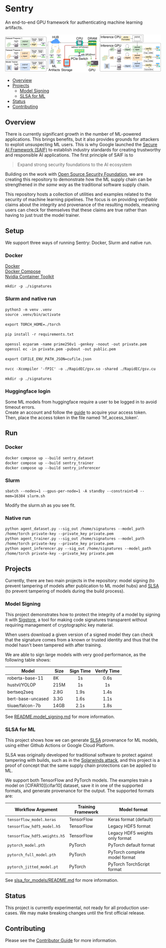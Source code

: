 # Sentry

An end-to-end GPU framework for authenticating machine learning artifacts.



![](sentry.png "Sentry")

<!-- markdown-toc --bullets="-" -i README.md -->

<!-- toc -->

- [Overview](#overview)
- [Projects](#projects)
  - [Model Signing](#model-signing)
  - [SLSA for ML](#slsa-for-ml)
- [Status](#status)
- [Contributing](#contributing)

<!-- tocstop -->

## Overview

There is currently significant growth in the number of ML-powered applications.
This brings benefits, but it also provides grounds for attackers to exploit
unsuspecting ML users. This is why Google launched the [Secure AI Framework
(SAIF)][saif] to establish industry standards for creating trustworthy and
responsible AI applications. The first principle of SAIF is to

> Expand strong security foundations to the AI ecosystem

Building on the work with [Open Source Security Foundation][openssf], we are
creating this repository to demonstrate how the ML supply chain can be
strengthened in _the same way_ as the traditional software supply chain.

This repository hosts a collection of utilities and examples related to the
security of machine learning pipelines. The focus is on providing *verifiable*
claims about the integrity and provenance of the resulting models, meaning users
can check for themselves that these claims are true rather than having to just
trust the model trainer.

## Setup
We support three ways of running Sentry: Docker, Slurm and native run.

### Docker
[Docker](https://docs.docker.com/get-started/get-docker/)  
[Docker Compose](https://docs.docker.com/compose/install/)   
[Nvidia Container Toolkit](https://docs.nvidia.com/datacenter/cloud-native/container-toolkit/latest/install-guide.html)
```
mkdir -p ./signatures
```

### Slurm and native run
```
python3 -m venv .venv
source .venv/bin/activate

export TORCH_HOME=./torch

pip install -r requirements.txt

openssl ecparam -name prime256v1 -genkey -noout -out private.pem
openssl ec -in private.pem -pubout -out public.pem

export CUFILE_ENV_PATH_JSON=cufile.json

nvcc -Xcompiler '-fPIC' -o ./RapidEC/gsv.so -shared ./RapidEC/gsv.cu

mkdir -p ./signatures
```

### Huggingface login
Some ML models from huggingface require a user to be logged in to avoid timeout errors.  
Create an account and follow the [guide](https://huggingface.co/docs/hub/en/security-tokens) to acquire your access token.  
Then, place the access token in the file named 'hf_access_token'.

## Run

### Docker
```
docker compose up --build sentry_dataset
docker compose up --build sentry_trainer
docker compose up --build sentry_inferencer
```

### Slurm
```
sbatch --nodes=1 --gpus-per-node=1 -A standby --constraint=B --mem=16384 slurm.sh
```
Modify the slurm.sh as you see fit.

### Native run
```
python agent_dataset.py --sig_out /home/signatures --model_path /home/torch private-key --private_key private.pem
python agent_trainer.py --sig_out /home/signatures --model_path /home/torch private-key --private_key private.pem
python agent_inferencer.py --sig_out /home/signatures --model_path /home/torch private-key --private_key private.pem
```

## Projects

Currently, there are two main projects in the repository: model signing (to
prevent tampering of models after publication to ML model hubs) and
[SLSA](https://slsa.dev/) (to prevent tampering of models during the build
process).

### Model Signing

This project demonstrates how to protect the integrity of a model by signing it
with [Sigstore](https://www.sigstore.dev/), a tool for making code signatures
transparent without requiring management of cryptographic key material.

When users download a given version of a signed model they can check that the
signature comes from a known or trusted identity and thus that the model hasn't
been tampered with after training.

We are able to sign large models with very good performance, as the following
table shows:

| Model              | Size  |  Sign Time | Verify Time |
|--------------------|-------|:----------:|:-----------:|
| roberta-base-11    | 8K    | 1s         | 0.6s        |
| hustvl/YOLOP       | 215M  | 1s         | 1s          |
| bertseq2seq        | 2.8G  | 1.9s       | 1.4s        |
| bert-base-uncased  | 3.3G  | 1.6s       | 1.1s        |
| tiiuae/falcon-7b   | 14GB  | 2.1s       | 1.8s        |

See [README.model_signing.md](README.model_signing.md) for more information.

### SLSA for ML

This project shows how we can generate [SLSA][slsa] provenance for ML models,
using either Github Actions or Google Cloud Platform.

SLSA was originally developed for traditional software to protect against
tampering with builds, such as in the [Solarwinds attack][solarwinds], and
this project is a proof of concept that the same supply chain protections
can be applied to ML.

We support both TensorFlow and PyTorch models. The examples train a model
on [CIFAR10][cifar10] dataset, save it in one of the supported formats, and
generate provenance for the output. The supported formats are:

| Workflow Argument            | Training Framework | Model format                    |
|------------------------------|--------------------|---------------------------------|
| `tensorflow_model.keras`     | TensorFlow         | Keras format (default)          |
| `tensorflow_hdf5_model.h5`   | TensorFlow         | Legacy HDF5 format              |
| `tensorflow_hdf5.weights.h5` | TensorFlow         | Legacy HDF5 weights only format |
| `pytorch_model.pth`          | PyTorch            | PyTorch default format          |
| `pytorch_full_model.pth`     | PyTorch            | PyTorch complete model format   |
| `pytorch_jitted_model.pt`    | PyTorch            | PyTorch TorchScript format      |

See [slsa_for_models/README.md](slsa_for_models/README.md) for more information.

## Status

This project is currently experimental, not ready for all production use-cases.
We may make breaking changes until the first official release.

## Contributing

Please see the [Contributor Guide](CONTRIBUTING.md) for more information.

[slsa]: https://slsa.dev/
[saif]: https://blog.google/technology/safety-security/introducing-googles-secure-ai-framework/
[openssf]: https://openssf.org/
[slsa-generator]: https://github.com/slsa-framework/slsa-github-generator
[solarwinds]: https://www.techtarget.com/whatis/feature/SolarWinds-hack-explained-Everything-you-need-to-know
